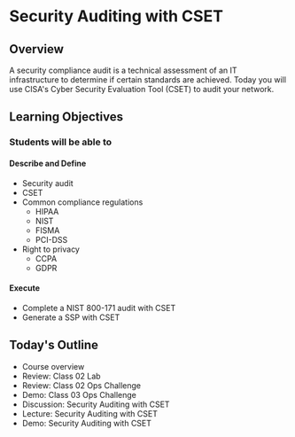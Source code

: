 # Security Auditing with CSET

## Overview

A security compliance audit is a technical assessment of an IT infrastructure to determine if certain standards are achieved. Today you will use CISA's Cyber Security Evaluation Tool (CSET) to audit your network.

## Learning Objectives

### Students will be able to

#### Describe and Define

- Security audit
- CSET
- Common compliance regulations
  - HIPAA
  - NIST
  - FISMA
  - PCI-DSS
- Right to privacy
  - CCPA
  - GDPR

#### Execute

- Complete a NIST 800-171 audit with CSET
- Generate a SSP with CSET

## Today's Outline

- Course overview
- Review: Class 02 Lab
- Review: Class 02 Ops Challenge
- Demo: Class 03 Ops Challenge
- Discussion: Security Auditing with CSET
- Lecture: Security Auditing with CSET
- Demo: Security Auditing with CSET

